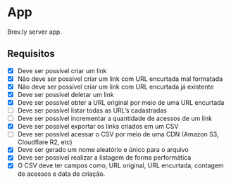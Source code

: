 # App

Brev.ly server app.

## Requisitos

- [x]  Deve ser possível criar um link
- [x]  Não deve ser possível criar um link com URL encurtada mal formatada
- [x]  Não deve ser possível criar um link com URL encurtada já existente
- [x]  Deve ser possível deletar um link
- [x]  Deve ser possível obter a URL original por meio de uma URL encurtada
- [ ]  Deve ser possível listar todas as URL’s cadastradas
- [ ]  Deve ser possível incrementar a quantidade de acessos de um link
- [x]  Deve ser possível exportar os links criados em um CSV
- [ ]  Deve ser possível acessar o CSV por meio de uma CDN (Amazon S3, Cloudflare R2, etc)
- [x]  Deve ser gerado um nome aleatório e único para o arquivo
- [x]  Deve ser possível realizar a listagem de forma performática
- [x]  O CSV deve ter campos como, URL original, URL encurtada, contagem de acessos e data de criação.